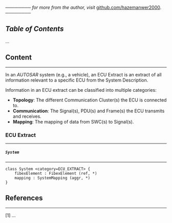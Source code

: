 ──────── *for more from the author, visit* [github.com/hazemanwer2000](https://github.com/hazemanwer2000). ────────
## *Table of Contents*
...
## Content
---
In an *AUTOSAR* system (e.g., a vehicle), an ECU Extract is an extract of all information relevant to a specific ECU from the System Description.

Information in an ECU extract can be classified into multiple categories:
* **Topology**: The different Communication Cluster(s) the ECU is connected to. 
* **Communication**: The Signal(s), PDU(s) and Frame(s) the ECU transmits and receives.
* **Mapping**: The mapping of data from SWC(s) to Signal(s).
### ECU Extract
---
##### `System`
---
```plantuml
class System <category=ECU_EXTRACT> {
	fibexElement : FibexElement (ref, *)
	mapping : SystemMapping (aggr, *)
}
```
## References
---
[1] ...